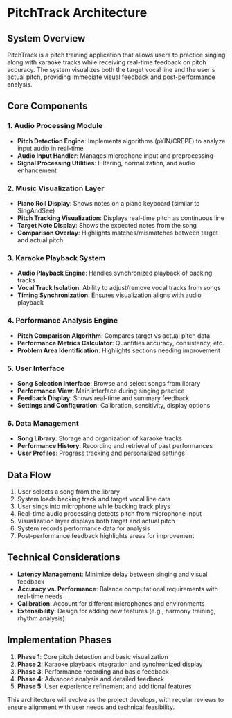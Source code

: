 # PitchTrack Architecture

## System Overview

PitchTrack is a pitch training application that allows users to practice singing along with karaoke tracks while receiving real-time feedback on pitch accuracy. The system visualizes both the target vocal line and the user's actual pitch, providing immediate visual feedback and post-performance analysis.

## Core Components

### 1. Audio Processing Module
- **Pitch Detection Engine**: Implements algorithms (pYIN/CREPE) to analyze input audio in real-time
- **Audio Input Handler**: Manages microphone input and preprocessing
- **Signal Processing Utilities**: Filtering, normalization, and audio enhancement

### 2. Music Visualization Layer
- **Piano Roll Display**: Shows notes on a piano keyboard (similar to SingAndSee)
- **Pitch Tracking Visualization**: Displays real-time pitch as continuous line
- **Target Note Display**: Shows the expected notes from the song
- **Comparison Overlay**: Highlights matches/mismatches between target and actual pitch

### 3. Karaoke Playback System
- **Audio Playback Engine**: Handles synchronized playback of backing tracks
- **Vocal Track Isolation**: Ability to adjust/remove vocal tracks from songs
- **Timing Synchronization**: Ensures visualization aligns with audio playback

### 4. Performance Analysis Engine
- **Pitch Comparison Algorithm**: Compares target vs actual pitch data
- **Performance Metrics Calculator**: Quantifies accuracy, consistency, etc.
- **Problem Area Identification**: Highlights sections needing improvement

### 5. User Interface
- **Song Selection Interface**: Browse and select songs from library
- **Performance View**: Main interface during singing practice
- **Feedback Display**: Shows real-time and summary feedback
- **Settings and Configuration**: Calibration, sensitivity, display options

### 6. Data Management
- **Song Library**: Storage and organization of karaoke tracks
- **Performance History**: Recording and retrieval of past performances
- **User Profiles**: Progress tracking and personalized settings

## Data Flow

1. User selects a song from the library
2. System loads backing track and target vocal line data
3. User sings into microphone while backing track plays
4. Real-time audio processing detects pitch from microphone input
5. Visualization layer displays both target and actual pitch
6. System records performance data for analysis
7. Post-performance feedback highlights areas for improvement

## Technical Considerations

- **Latency Management**: Minimize delay between singing and visual feedback
- **Accuracy vs. Performance**: Balance computational requirements with real-time needs
- **Calibration**: Account for different microphones and environments
- **Extensibility**: Design for adding new features (e.g., harmony training, rhythm analysis)

## Implementation Phases

1. **Phase 1**: Core pitch detection and basic visualization
2. **Phase 2**: Karaoke playback integration and synchronized display
3. **Phase 3**: Performance recording and basic feedback
4. **Phase 4**: Advanced analysis and detailed feedback
5. **Phase 5**: User experience refinement and additional features

This architecture will evolve as the project develops, with regular reviews to ensure alignment with user needs and technical feasibility.

